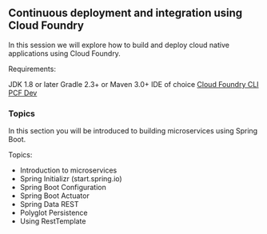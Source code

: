 ## Continuous deployment and integration using Cloud Foundry

In this session we will explore how to build and deploy cloud native applications using Cloud Foundry.

Requirements:

JDK 1.8 or later
Gradle 2.3+ or Maven 3.0+
IDE of choice
[Cloud Foundry CLI](https://github.com/cloudfoundry/cli#downloads)
[PCF Dev](https://network.pivotal.io/products/pcfdev)

### Topics

In this section you will be introduced to building microservices using Spring Boot.

Topics:

* Introduction to microservices
* Spring Initializr (start.spring.io)
* Spring Boot Configuration
* Spring Boot Actuator
* Spring Data REST
* Polyglot Persistence
* Using RestTemplate
